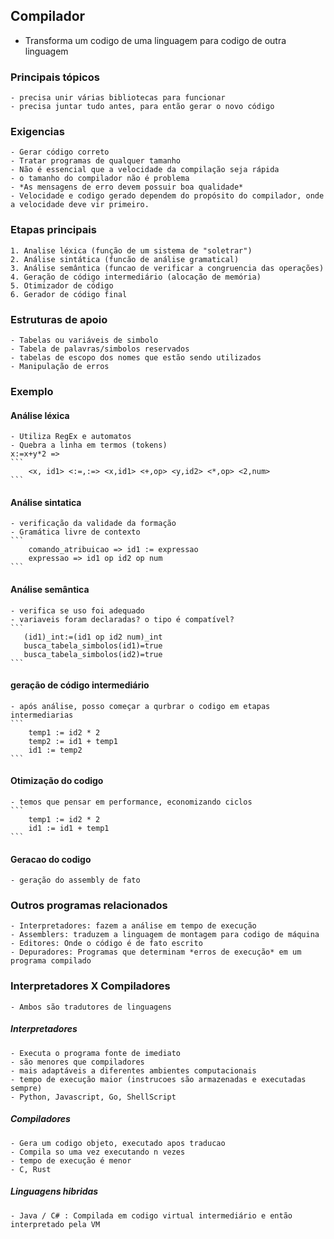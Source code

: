 ## Compilador
- Transforma um codigo de uma linguagem para codigo de outra linguagem

### Principais tópicos
    - precisa unir várias bibliotecas para funcionar
    - precisa juntar tudo antes, para então gerar o novo código
### Exigencias
    - Gerar código correto
    - Tratar programas de qualquer tamanho
    - Não é essencial que a velocidade da compilação seja rápida
    - o tamanho do compilador não é problema
    - *As mensagens de erro devem possuir boa qualidade*
    - Velocidade e codigo gerado dependem do propósito do compilador, onde
    a velocidade deve vir primeiro.

### Etapas principais
    1. Analise léxica (função de um sistema de "soletrar")
    2. Análise sintática (funcão de análise gramatical)
    3. Análise semântica (funcao de verificar a congruencia das operações)
    4. Geração de código intermediário (alocação de memória)
    5. Otimizador de código
    6. Gerador de código final

### Estruturas de apoio
    - Tabelas ou variáveis de simbolo
    - Tabela de palavras/simbolos reservados
    - tabelas de escopo dos nomes que estão sendo utilizados
    - Manipulação de erros

### Exemplo
####  Análise léxica
    - Utiliza RegEx e automatos
    - Quebra a linha em termos (tokens)
    x:=x+y*2 =>
    ```
        <x, id1> <:=,:=> <x,id1> <+,op> <y,id2> <*,op> <2,num>
    ```
#### Análise sintatica
    - verificação da validade da formação
    - Gramática livre de contexto
    ```
        comando_atribuicao => id1 := expressao
        expressao => id1 op id2 op num
    ```
#### Análise semântica
    - verifica se uso foi adequado
    - variaveis foram declaradas? o tipo é compatível?
    ```
       (id1)_int:=(id1 op id2 num)_int
       busca_tabela_simbolos(id1)=true
       busca_tabela_simbolos(id2)=true
    ```
#### geração de código intermediário
    - após análise, posso começar a qurbrar o codigo em etapas intermediarias
    ```
        temp1 := id2 * 2
        temp2 := id1 + temp1
        id1 := temp2
    ```
#### Otimização do codigo
    - temos que pensar em performance, economizando ciclos
    ```
        temp1 := id2 * 2
        id1 := id1 + temp1
    ```
#### Geracao do codigo
    - geração do assembly de fato

### Outros programas relacionados
    - Interpretadores: fazem a análise em tempo de execução
    - Assemblers: traduzem a linguagem de montagem para codigo de máquina
    - Editores: Onde o código é de fato escrito
    - Depuradores: Programas que determinam *erros de execução* em um programa compilado

### Interpretadores X Compiladores
    - Ambos são tradutores de linguagens
##### Interpretadores
    - Executa o programa fonte de imediato
    - são menores que compiladores
    - mais adaptáveis a diferentes ambientes computacionais
    - tempo de execução maior (instrucoes são armazenadas e executadas sempre)
    - Python, Javascript, Go, ShellScript
##### Compiladores
    - Gera um codigo objeto, executado apos traducao
    - Compila so uma vez executando n vezes
    - tempo de execução é menor
    - C, Rust
##### Linguagens hibridas
    - Java / C# : Compilada em codigo virtual intermediário e então interpretado pela VM
